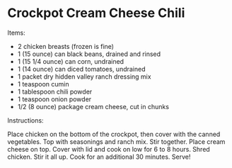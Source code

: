 # Crockpot Cream Cheese Chili

Items: 

- 2 chicken breasts (frozen is fine)
- 1 (15 ounce) can black beans, drained and rinsed
- 1 (15 1/4 ounce) can corn, undrained
- 1 (14 ounce) can diced tomatoes, undrained
- 1 packet dry hidden valley ranch dressing mix
- 1 teaspoon cumin
- 1 tablespoon chili powder
- 1 teaspoon onion powder
- 1/2 (8 ounce) package cream cheese, cut in chunks

Instructions: 

Place chicken on the bottom of the crockpot, then cover with the canned vegetables. Top with seasonings and ranch mix. Stir together. Place cream cheese on top.
Cover with lid and cook on low for 6 to 8 hours.
Shred chicken. Stir it all up. Cook for an additional 30 minutes.
Serve!
